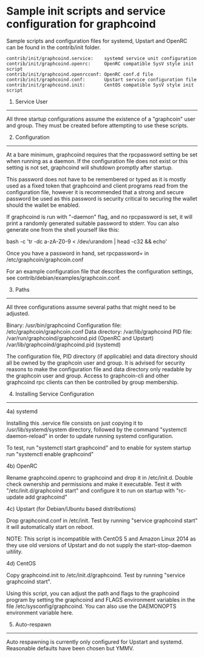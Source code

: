 Sample init scripts and service configuration for graphcoind
==========================================================

Sample scripts and configuration files for systemd, Upstart and OpenRC
can be found in the contrib/init folder.

    contrib/init/graphcoind.service:    systemd service unit configuration
    contrib/init/graphcoind.openrc:     OpenRC compatible SysV style init script
    contrib/init/graphcoind.openrcconf: OpenRC conf.d file
    contrib/init/graphcoind.conf:       Upstart service configuration file
    contrib/init/graphcoind.init:       CentOS compatible SysV style init script

1. Service User
---------------------------------

All three startup configurations assume the existence of a "graphcoin" user
and group.  They must be created before attempting to use these scripts.

2. Configuration
---------------------------------

At a bare minimum, graphcoind requires that the rpcpassword setting be set
when running as a daemon.  If the configuration file does not exist or this
setting is not set, graphcoind will shutdown promptly after startup.

This password does not have to be remembered or typed as it is mostly used
as a fixed token that graphcoind and client programs read from the configuration
file, however it is recommended that a strong and secure password be used
as this password is security critical to securing the wallet should the
wallet be enabled.

If graphcoind is run with "-daemon" flag, and no rpcpassword is set, it will
print a randomly generated suitable password to stderr.  You can also
generate one from the shell yourself like this:

bash -c 'tr -dc a-zA-Z0-9 < /dev/urandom | head -c32 && echo'

Once you have a password in hand, set rpcpassword= in /etc/graphcoin/graphcoin.conf

For an example configuration file that describes the configuration settings,
see contrib/debian/examples/graphcoin.conf.

3. Paths
---------------------------------

All three configurations assume several paths that might need to be adjusted.

Binary:              /usr/bin/graphcoind
Configuration file:  /etc/graphcoin/graphcoin.conf
Data directory:      /var/lib/graphcoind
PID file:            /var/run/graphcoind/graphcoind.pid (OpenRC and Upstart)
                     /var/lib/graphcoind/graphcoind.pid (systemd)

The configuration file, PID directory (if applicable) and data directory
should all be owned by the graphcoin user and group.  It is advised for security
reasons to make the configuration file and data directory only readable by the
graphcoin user and group.  Access to graphcoin-cli and other graphcoind rpc clients
can then be controlled by group membership.

4. Installing Service Configuration
-----------------------------------

4a) systemd

Installing this .service file consists on just copying it to
/usr/lib/systemd/system directory, followed by the command
"systemctl daemon-reload" in order to update running systemd configuration.

To test, run "systemctl start graphcoind" and to enable for system startup run
"systemctl enable graphcoind"

4b) OpenRC

Rename graphcoind.openrc to graphcoind and drop it in /etc/init.d.  Double
check ownership and permissions and make it executable.  Test it with
"/etc/init.d/graphcoind start" and configure it to run on startup with
"rc-update add graphcoind"

4c) Upstart (for Debian/Ubuntu based distributions)

Drop graphcoind.conf in /etc/init.  Test by running "service graphcoind start"
it will automatically start on reboot.

NOTE: This script is incompatible with CentOS 5 and Amazon Linux 2014 as they
use old versions of Upstart and do not supply the start-stop-daemon uitility.

4d) CentOS

Copy graphcoind.init to /etc/init.d/graphcoind. Test by running "service graphcoind start".

Using this script, you can adjust the path and flags to the graphcoind program by
setting the graphcoind and FLAGS environment variables in the file
/etc/sysconfig/graphcoind. You can also use the DAEMONOPTS environment variable here.

5. Auto-respawn
-----------------------------------

Auto respawning is currently only configured for Upstart and systemd.
Reasonable defaults have been chosen but YMMV.
